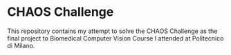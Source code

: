 # CHAOS Challenge

This repository contains my attempt to solve the CHAOS Challenge as the final project to Biomedical Computer Vision Course I attended at Politecnico di Milano.
